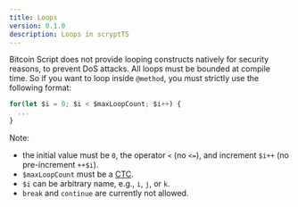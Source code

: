 ```yaml
---
title: Loops
version: 0.1.0
description: Loops in scryptTS
---
```


Bitcoin Script does not provide looping constructs natively for security reasons, to prevent DoS attacks. All loops must be bounded at compile time. So if you want to loop inside `@method`, you must strictly use the following format:

```ts
for(let $i = 0; $i < $maxLoopCount; $i++) {
  ...
}
```

Note:

- the initial value must be `0`, the operator `<` (no `<=`), and increment `$i++` (no pre-increment `++$i`).
- `$maxLoopCount` must be a [CTC](#compile-time-constant).
- `$i` can be arbitrary name, e.g., `i`, `j`, or `k`.
- `break` and `continue` are currently not allowed.
